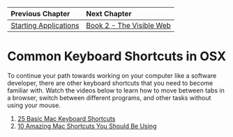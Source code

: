 | Previous Chapter | Next Chapter |
| :------------- |:-------------|
| [Starting Applications](./RUNNING_APPS_MAC.md) | [Book 2 - The Visible Web](../../book-2-the-visible-web/README.md) |

# Common Keyboard Shortcuts in OSX

To continue your path towards working on your computer like a software developer, there are other keyboard shortcuts that you need to become familiar with. Watch the videos below to learn how to move between tabs in a browser, switch between different programs, and other tasks without using your mouse.

1. [25 Basic Mac Keyboard Shortcuts](https://www.youtube.com/watch?v=AdMuZses96Q&feature=youtu.be)
1. [10 Amazing Mac Shortcuts You Should Be Using](https://www.youtube.com/watch?v=orl83v89iaY)
